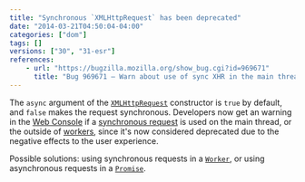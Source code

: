 ```yaml
---
title: "Synchronous `XMLHttpRequest` has been deprecated"
date: "2014-03-21T04:50:04-04:00"
categories: ["dom"]
tags: []
versions: ["30", "31-esr"]
references:
    - url: "https://bugzilla.mozilla.org/show_bug.cgi?id=969671"
      title: "Bug 969671 – Warn about use of sync XHR in the main thread"
---
```

The `async` argument of the [`XMLHttpRequest`](https://developer.mozilla.org/docs/Web/API/XMLHttpRequest) constructor is `true` by default, and `false` makes the request synchronous. Developers now get an warning in the [Web Console](https://developer.mozilla.org/docs/Tools/Web_Console) if a [synchronous request](https://developer.mozilla.org/docs/Web/API/XMLHttpRequest/Synchronous_and_Asynchronous_Requests#Synchronous_request) is used on the main thread, or the outside of [workers](https://developer.mozilla.org/docs/Web/Guide/Performance/Using_web_workers), since it's now considered deprecated due to the negative effects to the user experience.

Possible solutions: using synchronous requests in a [`Worker`](https://developer.mozilla.org/docs/Web/API/Worker), or using asynchronous requests in a [`Promise`](https://developer.mozilla.org/docs/Web/JavaScript/Reference/Global_Objects/Promise).
